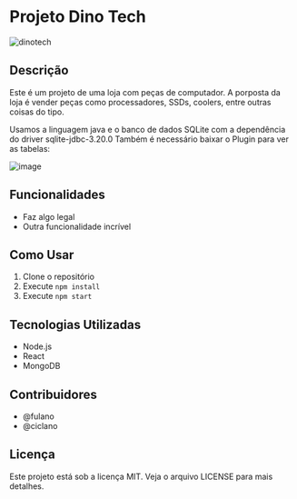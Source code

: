 # Projeto Dino Tech

![dinotech](https://github.com/migueelfr/DINO-TECH/assets/142853940/71d736b0-b021-49cf-b50a-7812a53677d5)


## Descrição
Este é um projeto de uma loja com peças de computador. A porposta da loja é vender peças como processadores, SSDs, coolers, entre outras coisas do tipo.

Usamos a linguagem java e o banco de dados SQLite com a dependência do driver sqlite-jdbc-3.20.0
Também é necessário baixar o Plugin para ver as tabelas:

![image](https://github.com/migueelfr/DINO-TECH/assets/142853940/9393245a-387d-45c2-8520-8fb25189c22d)


## Funcionalidades
- Faz algo legal
- Outra funcionalidade incrível

## Como Usar
1. Clone o repositório
2. Execute `npm install`
3. Execute `npm start`

## Tecnologias Utilizadas
- Node.js
- React
- MongoDB

## Contribuidores
- @fulano
- @ciclano

## Licença
Este projeto está sob a licença MIT. Veja o arquivo LICENSE para mais detalhes.
